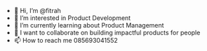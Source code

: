 - 👋 Hi, I’m @fitrah
- 👀 I’m interested in Product Development
- 🌱 I’m currently learning about Product Management
- 💞️ I want to collaborate on building impactful products for people
- 📫 How to reach me 085693041552

<!---
fitrah/fitrah is a ✨ special ✨ repository because its `README.md` (this file) appears on your GitHub profile.
You can click the Preview link to take a look at your changes.
--->
